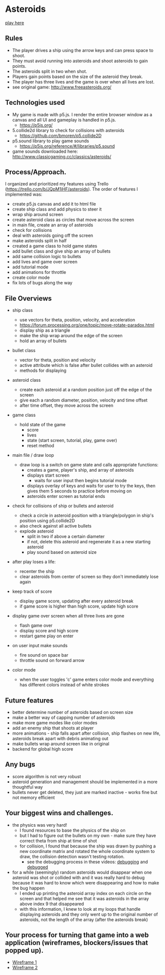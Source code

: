 # Asteroids
[play here](https://laurabrooks.github.io/asteroids/)



## Rules
 * The player drives a ship using the arrow keys and can press space to shoot.
 * They must avoid running into asteroids and shoot asteroids to gain points.
 * The asteroids split in two when shot.
 * Players gain points based on the size of the asteroid they break.
 * The player has three lives and the game is over when all lives are lost.
 * see original game: http://www.freeasteroids.org/



## Technologies used
  * My game is made with p5.js. I render the entire browser window as a canvas and all UI and gameplay is handled in p5.js.
    * https://p5js.org/
  * 5.collide2d library to check for collisions with asteroids
    * https://github.com/bmoren/p5.collide2D
  * p5.sound library to play game sounds
    * https://p5js.org/reference/#/libraries/p5.sound
  * game sounds downloaded here: http://www.classicgaming.cc/classics/asteroids/



## Process/Approach.
I organized and prioritized my features using Trello (https://trello.com/b/JQpM1iHF/asteroids). The order of features I implemented was:
   * create p5.js canvas and add it to html file
   * create ship class and add physics to steer it
   * wrap ship around screen
   * create asteroid class as circles that move across the screen
   * in main file, create an array of asteroids
   * check for collisions
   * deal with asteroids going off the screen
   * make asteroids split in half
   * created a game class to hold game states
   * add bullet class and give ship an array of bullets
   * add same collision logic to bullets
   * add lives and game over screen
   * add tutorial mode
   * add animations for throttle
   * create color mode
   * fix lots of bugs along the way



  ## File Overviews


  * ship class
    * use vectors for theta, position, velocity, and acceleration
    * https://forum.processing.org/one/topic/move-rotate-paradox.html
    * display ship as a triangle
    * make the ship wrap around the edge of the screen
    * hold an array of bullets


  * bullet class
    * vector for theta, position and velocity
    * active attribute which is false after bullet collides with an asteroid
    * methods for displaying


  * asteroid class
    * create each asteroid at a random position just off the edge of the screen
    * give each a random diameter, position, velocity and time offset
    * after time offset, they move across the screen


  * game class
    * hold state of the game
      * score
      * lives
      * state (start screen, tutorial, play, game over)
      * reset method


  * main file / draw loop
    * draw loop is a switch on game state and calls appropriate functions:
      * creates a game, player's ship, and array of asteroids
      * displays start screen
        * waits for user input then begins tutorial mode
      * displays overlay of keys and waits for user to try the keys, then gives them 5 seconds to practice before moving on
      * asteroids enter screen as tutorial ends


  * check for collisions of ship or bullets and asteroid
    * check a circle in asteroid position with a triangle/polygon in ship's position using p5.collide2D
    * also check against all active bullets
    * explode asteroid
      * split in two if above a certain diameter
      * if not, delete this asteroid and regenerate it as a new starting asteroid
      * play sound based on asteroid size


  * after play loses a life:
    * recenter the ship
    * clear asteroids from center of screen so they don't immediately lose again


  * keep track of score
    * display game score, updating after every asteroid break
    * if game score is higher than high score, update high score


  * display game over screen when all three lives are gone
    * flash game over
    * display score and high score
    * restart game play on enter


  * on user input make sounds
    * fire sound on space bar
    * throttle sound on forward arrow


  * color mode
    * when the user toggles 'c' game enters color mode and everything has different colors instead of white strokes



## Future features

* better determine number of asteroids based on screen size
 * make a better way of capping number of asteroids
* make more game modes like color modes
* add an enemy ship that shoots at player
* more animations - ship falls apart after collision, ship flashes on new life, asteroids break apart with debris animating out
* make bullets wrap around screen like in original
* backend for global high score


## Any bugs
* score algorithm is not very robust
* asteroid generation and management should be implemented in a more thoughtful way
* bullets never get deleted, they just are marked inactive - works fine but not memory efficient


## Your biggest wins and challenges.
  * the physics was very hard!
    * I found resources to base the physics of the ship on
    * but I had to figure out the bullets on my own - make sure they have correct theta from ship at time of shot
    * for collision, I found that because the ship was drawn by pushing a new coordinate matrix and rotated the whole coordinate system to draw, the collision detection wasn't testing rotation.
      * see the debugging process in these videos: [debugging](https://github.com/laurabrooks/asteroids/blob/master/process/debug.mov) and [debugged](https://github.com/laurabrooks/asteroids/blob/master/process/debugged.mov)
  * for a while (seemingly) random asteroids would disappear when one asteroid was shot or collided with and it was really hard to debug because it was hard to know which were disappearing and how to make the bug happen
    * I ended up printing the asteroid array index on each circle on the screen and that helped me see that it was asteroids in the array above index 9 that disappeared
    * with this information, I knew to look at my loops that handle displaying asteroids and they only went up to the original number of asteroids, not the length of the array (after the asteroids break)



## Your process for turning that game into a web application (wireframes, blockers/issues that popped up).
* [Wireframe 1](https://github.com/laurabrooks/asteroids/blob/master/process/wireframe1)
* [Wireframe 2](https://github.com/laurabrooks/asteroids/blob/master/process/wireframes2)
